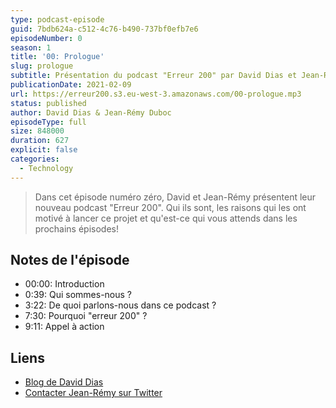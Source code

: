 ```yaml
---
type: podcast-episode
guid: 7bdb624a-c512-4c76-b490-737bf0efb7e6
episodeNumber: 0
season: 1
title: '00: Prologue'
slug: prologue
subtitle: Présentation du podcast "Erreur 200" par David Dias et Jean-Rémy. Une présentation de qui ils sont, les origines de ce nouveau podcast et ce qui vous attends dans les prochains épisodes.
publicationDate: 2021-02-09
url: https://erreur200.s3.eu-west-3.amazonaws.com/00-prologue.mp3
status: published
author: David Dias & Jean-Rémy Duboc
episodeType: full
size: 848000
duration: 627
explicit: false
categories:
  - Technology
---
```


> Dans cet épisode numéro zéro, David et Jean-Rémy présentent leur nouveau podcast "Erreur 200". Qui ils sont, les raisons qui les ont motivé à lancer ce projet et qu'est-ce qui vous attends dans les prochains épisodes!

## Notes de l'épisode

- 00:00: Introduction
- 0:39: Qui sommes-nous ?
- 3:22: De quoi parlons-nous dans ce podcast ?
- 7:30: Pourquoi "erreur 200" ?
- 9:11: Appel à action

## Liens

* [Blog de David Dias](https://thedaviddias.dev)
* [Contacter Jean-Rémy sur Twitter](https://twitter.com/JeanRemyDuboc)
